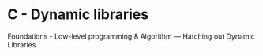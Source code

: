 # C - Dynamic libraries
Foundations - Low-level programming & Algorithm ― Hatching out
Dynamic Libraries
